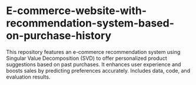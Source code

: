 # E-commerce-website-with-recommendation-system-based-on-purchase-history
This repository features an e-commerce recommendation system using Singular Value Decomposition (SVD) to offer personalized product suggestions based on past purchases. It enhances user experience and boosts sales by predicting preferences accurately. Includes data, code, and evaluation results.
